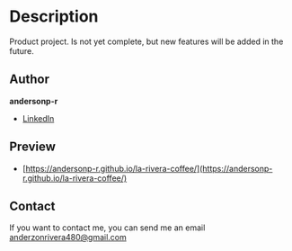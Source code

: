 # Description

Product project. Is not yet complete, but new features will be added in the future.

## Author

**andersonp-r**
* [LinkedIn](www.linkedin.com/in/andersonp-r)

## Preview
- [https://andersonp-r.github.io/la-rivera-coffee/](https://andersonp-r.github.io/la-rivera-coffee/)

## Contact
If you want to contact me, you can send me an email anderzonrivera480@gmail.com
